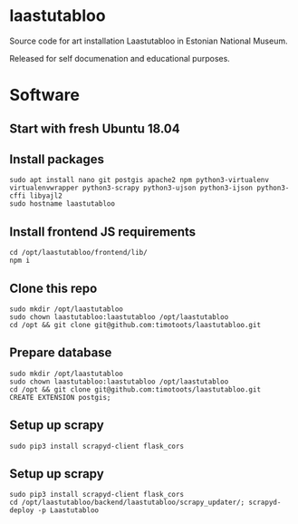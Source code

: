 # laastutabloo
Source code for art installation Laastutabloo in Estonian National Museum.

Released for self documenation and educational purposes.

# Software

## Start with fresh Ubuntu 18.04

## Install packages
```
sudo apt install nano git postgis apache2 npm python3-virtualenv virtualenvwrapper python3-scrapy python3-ujson python3-ijson python3-cffi libyajl2
sudo hostname laastutabloo

```

## Install frontend JS requirements
```
cd /opt/laastutabloo/frontend/lib/
npm i

```

## Clone this repo
```
sudo mkdir /opt/laastutabloo
sudo chown laastutabloo:laastutabloo /opt/laastutabloo 
cd /opt && git clone git@github.com:timotoots/laastutabloo.git
```

## Prepare database
```
sudo mkdir /opt/laastutabloo
sudo chown laastutabloo:laastutabloo /opt/laastutabloo 
cd /opt && git clone git@github.com:timotoots/laastutabloo.git
CREATE EXTENSION postgis;

```



## Setup up scrapy
```
sudo pip3 install scrapyd-client flask_cors 

```

## Setup up scrapy
```
sudo pip3 install scrapyd-client flask_cors 
cd /opt/laastutabloo/backend/laastutabloo/scrapy_updater/; scrapyd-deploy -p Laastutabloo
```
